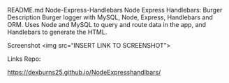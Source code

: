 README.md
Node-Express-Handlebars
Node Express Handlebars: Burger
Description
Burger logger with MySQL, Node, Express, Handlebars and ORM. Uses Node and MySQL to query and route data in the app, and Handlebars to generate the HTML.

Screenshot
<img src=“INSERT LINK TO SCREENSHOT”>

Links
Repo:



https://dexburns25.github.io/NodeExpresshandlbars/







